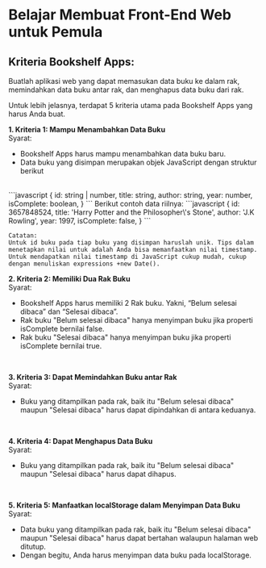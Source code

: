 # **Belajar Membuat Front-End Web untuk Pemula**

## Kriteria Bookshelf Apps: 
Buatlah aplikasi web yang dapat memasukan data buku ke dalam rak, memindahkan data buku antar rak, dan menghapus data buku dari rak. 

Untuk lebih jelasnya, terdapat 5 kriteria utama pada Bookshelf Apps yang harus Anda buat.

<b>1. Kriteria 1: Mampu Menambahkan Data Buku</b></br>
   Syarat: 
   <ul>
      <li>Bookshelf Apps harus mampu menambahkan data buku baru.</li>
      <li>Data buku yang disimpan merupakan objek JavaScript dengan struktur berikut </li>
   </ul></br>
  ```javascript
      {
        id: string | number,
        title: string,
        author: string,
        year: number,
        isComplete: boolean,
      }
  ```
      Berikut contoh data riilnya:
  ```javascript
      {
        id: 3657848524,
        title: 'Harry Potter and the Philosopher\'s Stone',
        author: 'J.K Rowling',
        year: 1997,
        isComplete: false,
      }
  ```
  
    Catatan:
    Untuk id buku pada tiap buku yang disimpan haruslah unik. Tips dalam menetapkan nilai untuk adalah Anda bisa memanfaatkan nilai timestamp. Untuk mendapatkan nilai timestamp di JavaScript cukup mudah, cukup dengan menuliskan expressions +new Date().

<b>2. Kriteria 2: Memiliki Dua Rak Buku</b></br>
    Syarat:
    <ul>
      <li>Bookshelf Apps harus memiliki 2 Rak buku. Yakni, “Belum selesai dibaca” dan “Selesai dibaca”.</li>
      <li>Rak buku "Belum selesai dibaca" hanya menyimpan buku jika properti isComplete bernilai false.</li>
      <li>Rak buku "Selesai dibaca" hanya menyimpan buku jika properti isComplete bernilai true.</li>
    </ul>
  </br>
  
<b>3. Kriteria 3: Dapat Memindahkan Buku antar Rak</b></br>
    Syarat:
    <ul>
      <li>Buku yang ditampilkan pada rak, baik itu "Belum selesai dibaca" maupun "Selesai dibaca" harus dapat dipindahkan di antara keduanya.</li>
    </ul>
  </br>
  
<b>4. Kriteria 4: Dapat Menghapus Data Buku</b></br>
    Syarat:
    <ul>
      <li>Buku yang ditampilkan pada rak, baik itu "Belum selesai dibaca" maupun "Selesai dibaca" harus dapat dihapus.</li>
    </ul>
  </br>
  
<b>5. Kriteria 5: Manfaatkan localStorage dalam Menyimpan Data Buku</b></br>
    Syarat:
    <ul>
      <li>Data buku yang ditampilkan pada rak, baik itu "Belum selesai dibaca" maupun "Selesai dibaca" harus dapat bertahan walaupun halaman web ditutup.</li>
      <li>Dengan begitu, Anda harus menyimpan data buku pada localStorage.</li>
    </ul>
  </br>


</ol>
</br>
